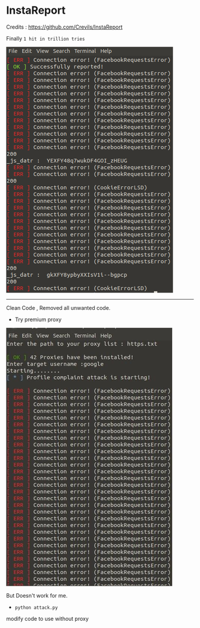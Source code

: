 # InstaReport
Credits : https://github.com/Crevils/InstaReport

Finally `1 hit in trillion tries`


<img src="hit.png"/>





---------------------------------------

Clean Code , Removed all unwanted code.
* Try premium proxy
<img src="photo_2023-01-15_17-49-17.jpg"/>


But Doesn't work for me.

* `python attack.py`


modify code to use without proxy

